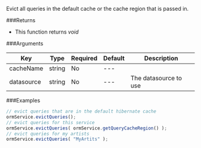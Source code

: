 Evict all queries in the default cache or the cache region that is passed in.

###Returns

* This function returns *void*

###Arguments

| Key | Type | Required | Default | Description |
| --- | --- | --- | --- | --- |
| cacheName | string | No | --- |  |
| datasource | string | No | --- | The datasource to use |

###Examples

```javascript
// evict queries that are in the default hibernate cache
ormService.evictQueries();
// evict queries for this service
ormService.evictQueries( ormService.getQueryCacheRegion() );
// evict queries for my artists
ormService.evictQueries( "MyArtits" );
```
